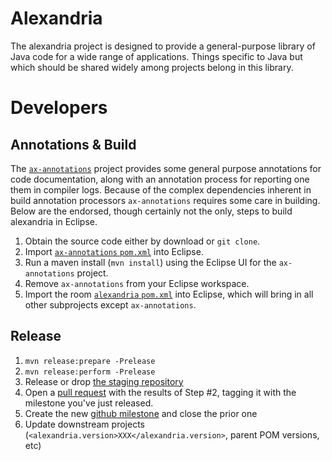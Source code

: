 # Alexandria

The alexandria project is designed to provide a general-purpose library of Java code for a wide range of applications.
Things specific to Java but which should be shared widely among projects belong in this library.

# Developers

## Annotations & Build

The [`ax-annotations`](ax-annotations) project provides some general purpose annotations for code documentation, along with an annotation process for reporting one them in compiler logs.
Because of the complex dependencies inherent in build annotation processors `ax-annotations` requires some care in building.
Below are the endorsed, though certainly not the only, steps to build alexandria in Eclipse.

1. Obtain the source code either by download or `git clone`.
2. Import [`ax-annotations` `pom.xml`](ax-alexandria/pom.xml) into Eclipse.
3. Run a maven install (`mvn install`) using the Eclipse UI for the `ax-annotations` project.
4. Remove `ax-annotations` from your Eclipse workspace.
5. Import the room [`alexandria` `pom.xml`](pom.xml) into Eclipse, which will bring in all other subprojects except `ax-annotations`.

## Release

1. `mvn release:prepare -Prelease`
2. `mvn release:perform -Prelease`
3. Release or drop [the staging repository](https://oss.sonatype.org/#stagingRepositories)
4. Open a [pull request](https://github.com/g2forge/alexandria/pulls) with the results of Step #2, tagging it with the milestone you've just released.
5. Create the new [github milestone](https://github.com/g2forge/alexandria/milestones) and close the prior one
6. Update downstream projects (`<alexandria.version>XXX</alexandria.version>`, parent POM versions, etc)
